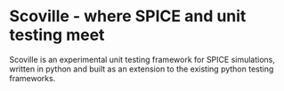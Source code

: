 # Scoville - where SPICE and unit testing meet 
Scoville is an experimental unit testing framework for SPICE simulations, written in python and built as an extension to the existing python testing frameworks. 


